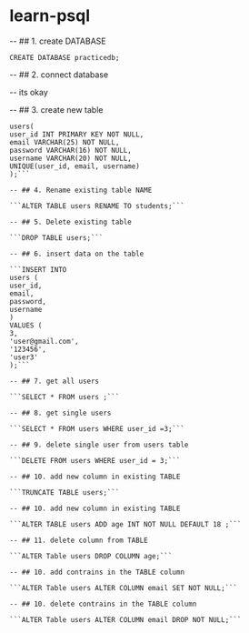 # learn-psql

-- ## 1. create DATABASE

`CREATE DATABASE practicedb;`

-- ## 2. connect database

-- its okay

-- ## 3. create new table

````CREATE TABLE
users(
user_id INT PRIMARY KEY NOT NULL,
email VARCHAR(25) NOT NULL,
password VARCHAR(16) NOT NULL,
username VARCHAR(20) NOT NULL,
UNIQUE(user_id, email, username)
);```

-- ## 4. Rename existing table NAME

```ALTER TABLE users RENAME TO students;```

-- ## 5. Delete existing table

```DROP TABLE users;```

-- ## 6. insert data on the table

```INSERT INTO
users (
user_id,
email,
password,
username
)
VALUES (
3,
'user@gmail.com',
'123456',
'user3'
);```

-- ## 7. get all users

```SELECT * FROM users ;```

-- ## 8. get single users

```SELECT * FROM users WHERE user_id =3;```

-- ## 9. delete single user from users table

```DELETE FROM users WHERE user_id = 3;```

-- ## 10. add new column in existing TABLE

```TRUNCATE TABLE users;```

-- ## 10. add new column in existing TABLE

```ALTER TABLE users ADD age INT NOT NULL DEFAULT 18 ;```

-- ## 11. delete column from TABLE

```ALTER Table users DROP COLUMN age;```

-- ## 10. add contrains in the TABLE column

```ALTER Table users ALTER COLUMN email SET NOT NULL;```

-- ## 10. delete contrains in the TABLE column

```ALTER Table users ALTER COLUMN email DROP NOT NULL;```
````
